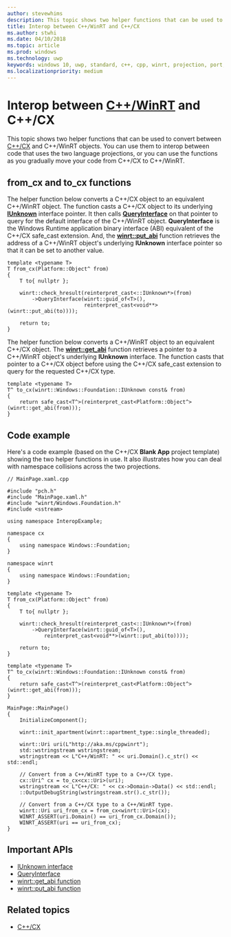 ```yaml
---
author: stevewhims
description: This topic shows two helper functions that can be used to convert between C++/CX and C++/WinRT objects.
title: Interop between C++/WinRT and C++/CX
ms.author: stwhi
ms.date: 04/10/2018
ms.topic: article
ms.prod: windows
ms.technology: uwp
keywords: windows 10, uwp, standard, c++, cpp, winrt, projection, port, migrate, interop, C++/CX
ms.localizationpriority: medium
---
```


# Interop between [C++/WinRT](intro-to-using-cpp-with-winrt.md) and C++/CX
This topic shows two helper functions that can be used to convert between [C++/CX](/cpp/cppcx/visual-c-language-reference-c-cx?branch=live) and C++/WinRT objects. You can use them to interop between code that uses the two language projections, or you can use the functions as you gradually move your code from C++/CX to C++/WinRT.

## from_cx and to_cx functions
The helper function below converts a C++/CX object to an equivalent C++/WinRT object. The function casts a C++/CX object to its underlying [**IUnknown**](https://msdn.microsoft.com/library/windows/desktop/ms680509) interface pointer. It then calls [**QueryInterface**](https://msdn.microsoft.com/library/windows/desktop/ms682521) on that pointer to query for the default interface of the C++/WinRT object. **QueryInterface** is the Windows Runtime application binary interface (ABI) equivalent of the C++/CX safe_cast extension. And, the [**winrt::put_abi**](/uwp/cpp-ref-for-winrt/put-abi) function retrieves the address of a C++/WinRT object's underlying **IUnknown** interface pointer so that it can be set to another value.

```cppwinrt
template <typename T>
T from_cx(Platform::Object^ from)
{
    T to{ nullptr };
 
    winrt::check_hresult(reinterpret_cast<::IUnknown*>(from)
        ->QueryInterface(winrt::guid_of<T>(),
                         reinterpret_cast<void**>(winrt::put_abi(to))));
 
    return to;
}
```

The helper function below converts a C++/WinRT object to an equivalent C++/CX object. The [**winrt::get_abi**](/uwp/cpp-ref-for-winrt/get-abi) function retrieves a pointer to a C++/WinRT object's underlying **IUnknown** interface. The function casts that pointer to a C++/CX object before using the C++/CX safe_cast extension to query for the requested C++/CX type.

```cppwinrt
template <typename T>
T^ to_cx(winrt::Windows::Foundation::IUnknown const& from)
{
    return safe_cast<T^>(reinterpret_cast<Platform::Object^>(winrt::get_abi(from)));
}
```

## Code example
Here's a code example (based on the C++/CX **Blank App** project template) showing the two helper functions in use. It also illustrates how you can deal with namespace collisions across the two projections.

```cppwinrt
// MainPage.xaml.cpp

#include "pch.h"
#include "MainPage.xaml.h"
#include "winrt/Windows.Foundation.h"
#include <sstream>

using namespace InteropExample;

namespace cx
{
	using namespace Windows::Foundation;
}

namespace winrt
{
	using namespace Windows::Foundation;
}

template <typename T>
T from_cx(Platform::Object^ from)
{
	T to{ nullptr };

	winrt::check_hresult(reinterpret_cast<::IUnknown*>(from)
		->QueryInterface(winrt::guid_of<T>(),
			reinterpret_cast<void**>(winrt::put_abi(to))));

	return to;
}

template <typename T>
T^ to_cx(winrt::Windows::Foundation::IUnknown const& from)
{
	return safe_cast<T^>(reinterpret_cast<Platform::Object^>(winrt::get_abi(from)));
}

MainPage::MainPage()
{
	InitializeComponent();

	winrt::init_apartment(winrt::apartment_type::single_threaded);

	winrt::Uri uri(L"http://aka.ms/cppwinrt");
	std::wstringstream wstringstream;
	wstringstream << L"C++/WinRT: " << uri.Domain().c_str() << std::endl;

	// Convert from a C++/WinRT type to a C++/CX type.
	cx::Uri^ cx = to_cx<cx::Uri>(uri);
	wstringstream << L"C++/CX: " << cx->Domain->Data() << std::endl;
	::OutputDebugString(wstringstream.str().c_str());

	// Convert from a C++/CX type to a C++/WinRT type.
	winrt::Uri uri_from_cx = from_cx<winrt::Uri>(cx);
	WINRT_ASSERT(uri.Domain() == uri_from_cx.Domain());
	WINRT_ASSERT(uri == uri_from_cx);
}
```

## Important APIs
* [IUnknown interface](https://msdn.microsoft.com/library/windows/desktop/ms680509)
* [QueryInterface](https://msdn.microsoft.com/library/windows/desktop/ms682521)
* [winrt::get_abi function](/uwp/cpp-ref-for-winrt/get-abi)
* [winrt::put_abi function](/uwp/cpp-ref-for-winrt/put-abi)

## Related topics
* [C++/CX](/cpp/cppcx/visual-c-language-reference-c-cx)
